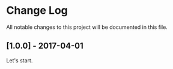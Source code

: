 # Change Log
All notable changes to this project will be documented in this file.

## [1.0.0] - 2017-04-01
Let's start.